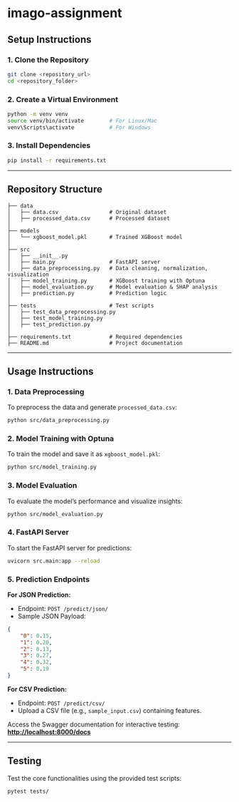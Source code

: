 # imago-assignment

## Setup Instructions  

### 1. Clone the Repository  
```bash
git clone <repository_url>
cd <repository_folder>
```

### 2. Create a Virtual Environment  
```bash
python -m venv venv
source venv/bin/activate        # For Linux/Mac
venv\Scripts\activate           # For Windows
```

### 3. Install Dependencies  
```bash
pip install -r requirements.txt
```

---

## Repository Structure  

```
├── data
│   ├── data.csv                # Original dataset
│   ├── processed_data.csv      # Processed dataset
│
├── models
│   └── xgboost_model.pkl       # Trained XGBoost model
│
├── src
│   ├── __init__.py
│   ├── main.py                 # FastAPI server
│   ├── data_preprocessing.py   # Data cleaning, normalization, visualization
│   ├── model_training.py       # XGBoost training with Optuna
│   ├── model_evaluation.py     # Model evaluation & SHAP analysis
│   ├── prediction.py           # Prediction logic
│
├── tests                       # Test scripts
│   ├── test_data_preprocessing.py
│   ├── test_model_training.py
│   ├── test_prediction.py
│
├── requirements.txt            # Required dependencies
├── README.md                   # Project documentation
```

---

## Usage Instructions  

### 1. Data Preprocessing  
To preprocess the data and generate `processed_data.csv`:  
```bash
python src/data_preprocessing.py
```

### 2. Model Training with Optuna  
To train the model and save it as `xgboost_model.pkl`:  
```bash
python src/model_training.py
```

### 3. Model Evaluation  
To evaluate the model’s performance and visualize insights:  
```bash
python src/model_evaluation.py
```

### 4. FastAPI Server  
To start the FastAPI server for predictions:  
```bash
uvicorn src.main:app --reload
```

### 5. Prediction Endpoints  

**For JSON Prediction:**  
- Endpoint: `POST /predict/json/`  
- Sample JSON Payload:  
```json
{
    "0": 0.15,
    "1": 0.20,
    "2": 0.13,
    "3": 0.27,
    "4": 0.32,
    "5": 0.19
}
```

**For CSV Prediction:**  
- Endpoint: `POST /predict/csv/`  
- Upload a CSV file (e.g., `sample_input.csv`) containing features.  

Access the Swagger documentation for interactive testing:  
 **[http://localhost:8000/docs](http://localhost:8000/docs)**  

---
## Testing

Test the core functionalities using the provided test scripts:

```bash
pytest tests/
```